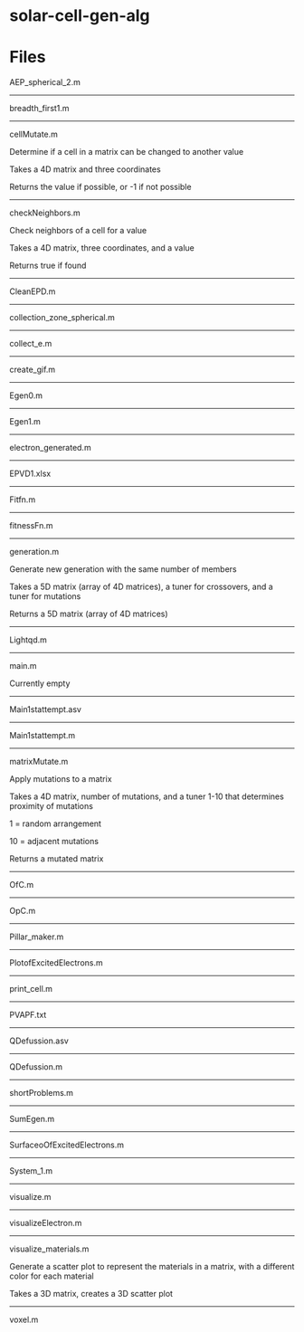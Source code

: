 # solar-cell-gen-alg

# Files

AEP_spherical_2.m

---------------

breadth_first1.m

---------------

cellMutate.m

Determine if a cell in a matrix can be changed to another value

Takes a 4D matrix and three coordinates

Returns the value if possible, or -1 if not possible

---------------

checkNeighbors.m

Check neighbors of a cell for a value

Takes a 4D matrix, three coordinates, and a value

Returns true if found

---------------

CleanEPD.m

---------------

collection_zone_spherical.m

---------------

collect_e.m

---------------

create_gif.m

---------------

Egen0.m

---------------

Egen1.m

---------------

electron_generated.m

---------------

EPVD1.xlsx

---------------

Fitfn.m

---------------

fitnessFn.m

---------------

generation.m

Generate new generation with the same number of members

Takes a 5D matrix (array of 4D matrices), a tuner for crossovers, and a tuner for mutations

Returns a 5D matrix (array of 4D matrices)

---------------

Lightqd.m

---------------

main.m

Currently empty

---------------

Main1stattempt.asv

---------------

Main1stattempt.m

---------------

matrixMutate.m

Apply mutations to a matrix

Takes a 4D matrix, number of mutations, and a tuner 1-10 that determines proximity of mutations

1 = random arrangement

10 = adjacent mutations

Returns a mutated matrix

---------------

OfC.m

---------------

OpC.m

---------------

Pillar_maker.m

---------------

PlotofExcitedElectrons.m

---------------

print_cell.m

---------------

PVAPF.txt

---------------

QDefussion.asv

---------------

QDefussion.m

---------------

shortProblems.m

---------------

SumEgen.m

---------------

SurfaceoOfExcitedElectrons.m

---------------

System_1.m

---------------

visualize.m

---------------

visualizeElectron.m

---------------

visualize_materials.m

Generate a scatter plot to represent the materials in a matrix, with a different color for each material

Takes a 3D matrix, creates a 3D scatter plot

---------------

voxel.m